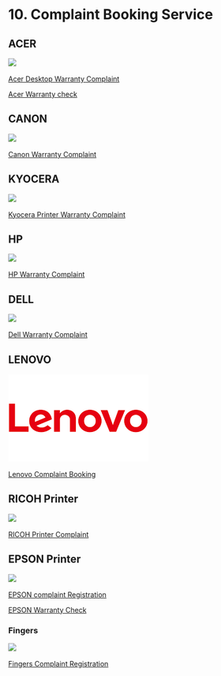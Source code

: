# 10. Complaint Booking Service

## ACER

![](../.gitbook/assets/acer\_logo\_icon\_169649.png)

[Acer Desktop Warranty Complaint](http://customercare.acer-apac.com/CustomerSelfService/CaseBooking.aspx?CID=IN\&LID=ENG)

[Acer Warranty check](https://apn.acer.co.in/Rpt/EC\_CustomerView.aspx)



## CANON



![](https://in.canon/assets/brand/logo-300-002e45a4aec98fd92899838da9d5560f.png)

[Canon Warranty Complaint](https://edge.canon.co.in/contactus/service-request)

## KYOCERA



![](https://kyoceradocumentsolutionsindia.com/warranty/images/site-logo.png)

[Kyocera Printer Warranty Complaint](https://kyoceradocumentsolutionsindia.com/warranty/registration.php)

## HP

![](../.gitbook/assets/hplogo\_94383.png)

&#x20;[HP Warranty Complaint](https://mycrm.support.hp.com/en-US/)

## DELL

![](../.gitbook/assets/dell\_logo\_icon\_167699.png)

[Dell Warranty Complaint](https://www.dell.com/support/incidents-online/en-in/srsearch)

## LENOVO

![](../.gitbook/assets/LENOVO.png)

[Lenovo Complaint Booking](https://pcsupport.lenovo.com/in/en/)

## RICOH Printer

![](https://media-exp1.licdn.com/dms/image/C560BAQEZf3dg0k\_m1g/company-logo\_200\_200/0/1625253126245?e=2147483647\&v=beta\&t=uHTOh5s2eyZNumutF4UeWmUZa0hMaJkzZnqu23o5Sfs)

[RICOH Printer Complaint](https://support.minosha.in/WebCallLogging/LogCall)

## EPSON Printer

![](https://encrypted-tbn0.gstatic.com/images?q=tbn:ANd9GcQOP5wml5YpUgvGrvpqY7kG0BmF2\_eggs4O36FSa4ycbZRpG0RVYt1IIi0ZPhFgOrpc-bM\&usqp=CAU)

[EPSON complaint Registration](https://customer.epson.co.in/customer/repair.do#/servicerequest/IN)

[EPSON Warranty Check](https://customer.epson.co.in/customer/ewarranty.do#/wry/IN)

### Fingers

![](https://eoto.tech/wp-content/uploads/2019/06/Fingers-Digital-Accessories-1200x497.png)

[Fingers Complaint  Registration](https://www.fingers.co.in/contact-us-customer-care)

